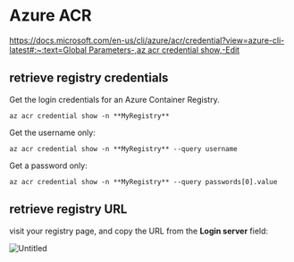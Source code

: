 # Azure ACR

[https://docs.microsoft.com/en-us/cli/azure/acr/credential?view=azure-cli-latest#:~:text=Global Parameters-,az acr credential show,-Edit](https://docs.microsoft.com/en-us/cli/azure/acr/credential?view=azure-cli-latest#:~:text=Global%20Parameters-,az%20acr%20credential%20show,-Edit)

## retrieve registry credentials

Get the login credentials for an Azure Container Registry.

```
az acr credential show -n **MyRegistry**
```

Get the username only:

```
az acr credential show -n **MyRegistry** --query username
```

Get a password only:

```
az acr credential show -n **MyRegistry** --query passwords[0].value
```

## retrieve registry URL

visit your registry page, and copy the URL from the **Login server** field:

![Untitled](Azure%20ACR%20a373c11c4d2f4040bef76f148f796fd7/Untitled.png)